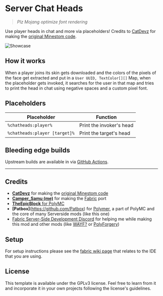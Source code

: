 # Server Chat Heads

> *Plz Mojang optimize font rendering*

Use player heads in chat and more via placeholders! Credits to [CatDevz](https://github.com/CatDevz) for making the [original Minestom code](https://canary.discord.com/channels/706185253441634317/1042351571930984448/1042352421176885318).

![Showcase](https://user-images.githubusercontent.com/32773961/202585468-50f7663d-9df2-4ff1-b8ee-7beab1140783.png)

## How it works
When a player joins its skin gets downloaded and the colors of the pixels of the face get extracted and put in a `User UUID, TextColor[][]` Map, when the placeholder gets invoked, it searches for the user in that map and tries to print the head in chat using negative spaces and a custom pixel font.

## Placeholders
|          Placeholder          |         Function         |
|-------------------------------|--------------------------|
|     `%chatheads:player%`      | Print the invoker's head |
| `%chatheads:player [target]%` | Print the target's head  |

## Bleeding edge builds
Upstream builds are available in via [GitHub Actions](https://github.com/CamperSamu/PolyForgery/actions).

___

## Credits
- **[CatDevz](https://github.com/CatDevz)** for making the [original Minestom code](https://canary.discord.com/channels/706185253441634317/1042351571930984448/1042352421176885318)
- **[Camper_Samu (me)](https://github.com/CamperSamu)** for making the [Fabric](fabricmc.net) port
- [**TheEpicBlock** for PolyMC](https://github.com/TheEpicBlock/PolyMc)
- **[Patbox]**(https://github.com/Patbox) for [Polymer](https://github.com/Patbox/Polymer), a part of PolyMC and the core of many Serverside mods (like this one)
- [Fabric Server-Side Development Discord](https://discord.gg/spsDnxp) for helping me while making this mod and other mods (like [WAYF?](https://github.com/CamperSamu/WhereAreYouFrom) or [PolyForgery](https://github.com/CamperSamu/PolyForgery))

## Setup

For setup instructions please see the [fabric wiki page](https://fabricmc.net/wiki/tutorial:setup) that relates to the IDE that you are using.

## License

This template is available under the GPLv3 license. Feel free to learn from it and incorporate it in your own projects following the license's guidelines.
